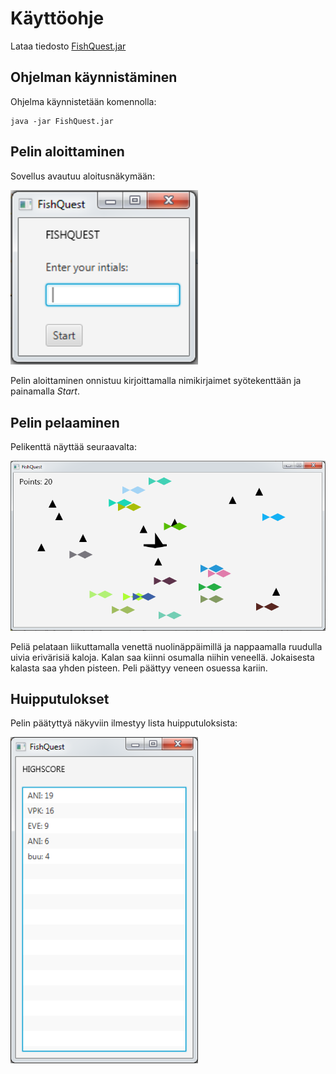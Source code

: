 # Käyttöohje  
  
Lataa tiedosto [FishQuest.jar](https://github.com/ansolotli/otm-harjoitustyo/releases/tag/viikko6)

## Ohjelman käynnistäminen  

Ohjelma käynnistetään komennolla:  

```
java -jar FishQuest.jar
```

## Pelin aloittaminen  

Sovellus avautuu aloitusnäkymään:  

<img src="https://github.com/ansolotli/otm-harjoitustyo/blob/master/Fishquest/dokumentaatio/kuvat/startview.PNG" width="300">  

Pelin aloittaminen onnistuu kirjoittamalla nimikirjaimet syötekenttään ja painamalla *Start*.  

## Pelin pelaaminen  

Pelikenttä näyttää seuraavalta:

<img src="https://github.com/ansolotli/otm-harjoitustyo/blob/master/Fishquest/dokumentaatio/kuvat/gameview.PNG" width="800">  

Peliä pelataan liikuttamalla venettä nuolinäppäimillä ja nappaamalla ruudulla uivia erivärisiä kaloja. Kalan saa kiinni osumalla niihin veneellä. Jokaisesta kalasta saa yhden pisteen. Peli päättyy veneen osuessa kariin.  

## Huipputulokset  

Pelin päätyttyä näkyviin ilmestyy lista huipputuloksista:  

<img src="https://github.com/ansolotli/otm-harjoitustyo/blob/master/Fishquest/dokumentaatio/kuvat/scoreview.PNG" width="300">  
